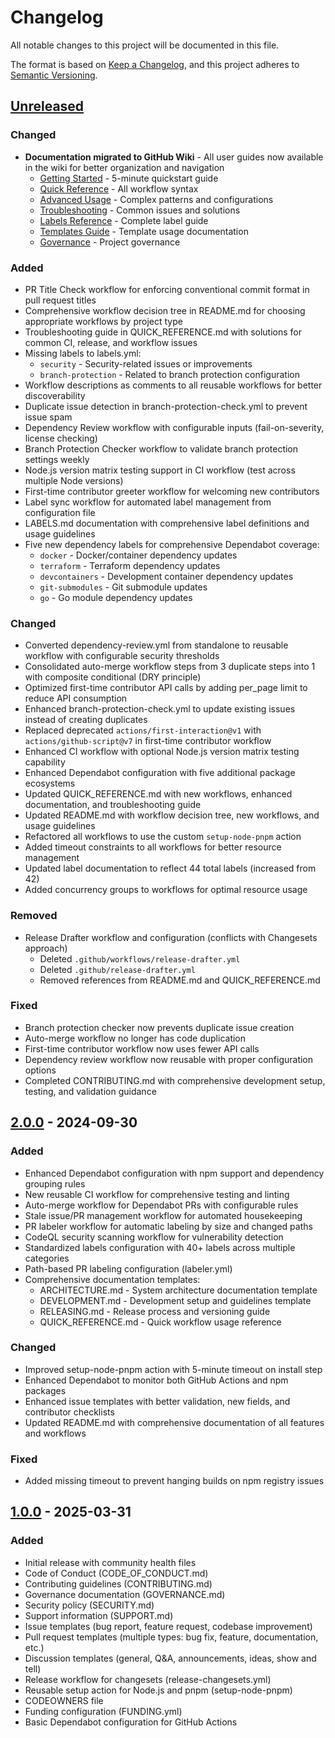# Changelog

All notable changes to this project will be documented in this file.

The format is based on [Keep a Changelog](https://keepachangelog.com/en/1.0.0/),
and this project adheres to [Semantic Versioning](https://semver.org/spec/v2.0.0.html).

## [Unreleased]

### Changed

- **Documentation migrated to GitHub Wiki** - All user guides now available in the wiki for better organization and navigation
  - [Getting Started](https://github.com/benhigham/.github/wiki/Getting-Started) - 5-minute quickstart guide
  - [Quick Reference](https://github.com/benhigham/.github/wiki/Quick-Reference) - All workflow syntax
  - [Advanced Usage](https://github.com/benhigham/.github/wiki/Advanced-Usage) - Complex patterns and configurations
  - [Troubleshooting](https://github.com/benhigham/.github/wiki/Troubleshooting) - Common issues and solutions
  - [Labels Reference](https://github.com/benhigham/.github/wiki/Labels-Reference) - Complete label guide
  - [Templates Guide](https://github.com/benhigham/.github/wiki/Templates-Guide) - Template usage documentation
  - [Governance](https://github.com/benhigham/.github/wiki/Governance) - Project governance

### Added

- PR Title Check workflow for enforcing conventional commit format in pull request titles
- Comprehensive workflow decision tree in README.md for choosing appropriate workflows by project type
- Troubleshooting guide in QUICK_REFERENCE.md with solutions for common CI, release, and workflow issues
- Missing labels to labels.yml:
  - `security` - Security-related issues or improvements
  - `branch-protection` - Related to branch protection configuration
- Workflow descriptions as comments to all reusable workflows for better discoverability
- Duplicate issue detection in branch-protection-check.yml to prevent issue spam
- Dependency Review workflow with configurable inputs (fail-on-severity, license checking)
- Branch Protection Checker workflow to validate branch protection settings weekly
- Node.js version matrix testing support in CI workflow (test across multiple Node versions)
- First-time contributor greeter workflow for welcoming new contributors
- Label sync workflow for automated label management from configuration file
- LABELS.md documentation with comprehensive label definitions and usage guidelines
- Five new dependency labels for comprehensive Dependabot coverage:
  - `docker` - Docker/container dependency updates
  - `terraform` - Terraform dependency updates
  - `devcontainers` - Development container dependency updates
  - `git-submodules` - Git submodule updates
  - `go` - Go module dependency updates

### Changed

- Converted dependency-review.yml from standalone to reusable workflow with configurable security thresholds
- Consolidated auto-merge workflow steps from 3 duplicate steps into 1 with composite conditional (DRY principle)
- Optimized first-time contributor API calls by adding per_page limit to reduce API consumption
- Enhanced branch-protection-check.yml to update existing issues instead of creating duplicates
- Replaced deprecated `actions/first-interaction@v1` with `actions/github-script@v7` in first-time contributor workflow
- Enhanced CI workflow with optional Node.js version matrix testing capability
- Enhanced Dependabot configuration with five additional package ecosystems
- Updated QUICK_REFERENCE.md with new workflows, enhanced documentation, and troubleshooting guide
- Updated README.md with workflow decision tree, new workflows, and usage guidelines
- Refactored all workflows to use the custom `setup-node-pnpm` action
- Added timeout constraints to all workflows for better resource management
- Updated label documentation to reflect 44 total labels (increased from 42)
- Added concurrency groups to workflows for optimal resource usage

### Removed

- Release Drafter workflow and configuration (conflicts with Changesets approach)
  - Deleted `.github/workflows/release-drafter.yml`
  - Deleted `.github/release-drafter.yml`
  - Removed references from README.md and QUICK_REFERENCE.md

### Fixed

- Branch protection checker now prevents duplicate issue creation
- Auto-merge workflow no longer has code duplication
- First-time contributor workflow now uses fewer API calls
- Dependency review workflow now reusable with proper configuration options
- Completed CONTRIBUTING.md with comprehensive development setup, testing, and validation guidance

## [2.0.0] - 2024-09-30

### Added

- Enhanced Dependabot configuration with npm support and dependency grouping rules
- New reusable CI workflow for comprehensive testing and linting
- Auto-merge workflow for Dependabot PRs with configurable rules
- Stale issue/PR management workflow for automated housekeeping
- PR labeler workflow for automatic labeling by size and changed paths
- CodeQL security scanning workflow for vulnerability detection
- Standardized labels configuration with 40+ labels across multiple categories
- Path-based PR labeling configuration (labeler.yml)
- Comprehensive documentation templates:
  - ARCHITECTURE.md - System architecture documentation template
  - DEVELOPMENT.md - Development setup and guidelines template
  - RELEASING.md - Release process and versioning guide
  - QUICK_REFERENCE.md - Quick workflow usage reference

### Changed

- Improved setup-node-pnpm action with 5-minute timeout on install step
- Enhanced Dependabot to monitor both GitHub Actions and npm packages
- Enhanced issue templates with better validation, new fields, and contributor checklists
- Updated README.md with comprehensive documentation of all features and workflows

### Fixed

- Added missing timeout to prevent hanging builds on npm registry issues

## [1.0.0] - 2025-03-31

### Added

- Initial release with community health files
- Code of Conduct (CODE_OF_CONDUCT.md)
- Contributing guidelines (CONTRIBUTING.md)
- Governance documentation (GOVERNANCE.md)
- Security policy (SECURITY.md)
- Support information (SUPPORT.md)
- Issue templates (bug report, feature request, codebase improvement)
- Pull request templates (multiple types: bug fix, feature, documentation, etc.)
- Discussion templates (general, Q&A, announcements, ideas, show and tell)
- Release workflow for changesets (release-changesets.yml)
- Reusable setup action for Node.js and pnpm (setup-node-pnpm)
- CODEOWNERS file
- Funding configuration (FUNDING.yml)
- Basic Dependabot configuration for GitHub Actions

[Unreleased]: https://github.com/benhigham/.github/compare/v2.0.0...HEAD
[2.0.0]: https://github.com/benhigham/.github/compare/v1.0.0...v2.0.0
[1.0.0]: https://github.com/benhigham/.github/releases/tag/v1.0.0
